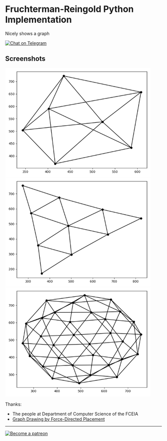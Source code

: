 # Fruchterman-Reingold Python Implementation

Nicely shows a graph

[![Chat on Telegram](https://img.shields.io/badge/Chat%20on-Telegram-brightgreen.svg)](https://t.me/EmmanuelsApps)  

## Screenshots
<img src="graph1.png" height="350" /><img src="graph2.png" height="350" /><img src="graph3.png" height="350" />
 
Thanks:
* The people at Department of Computer Science of the FCEIA
* [Graph Drawing by Force-Directed Placement](https://dcc.fceia.unr.edu.ar/sites/default/files/uploads/materias/fruchterman.pdf)
----
<a class="imgpatreon" href="https://www.patreon.com/emmanuelmess" target="_blank">
<img alt="Become a patreon" src="https://user-images.githubusercontent.com/10991116/56376378-07065400-61de-11e9-9583-8ff2148aa41c.png" width=150px></a>